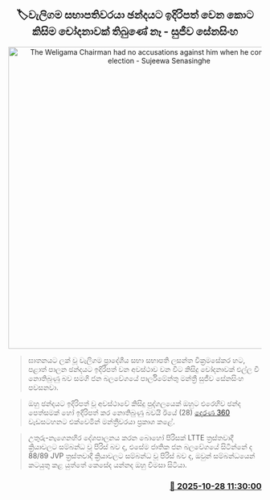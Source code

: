 <p align='center'><b><h2 align='center' title='The Weligama Chairman had no accusations against him when he contested the election - Sujeewa Senasinghe'>🏷වැලිගම සභාපතිවරයා ඡන්දයට ඉදිරිපත් වෙන කොට කිසිම චෝදනාවක් තිබුණේ නෑ - සුජීව සේනසිංහ</h2></b></p>
<p align='center'><img src='https://helakuru.sgp1.cdn.digitaloceanspaces.com/esana/images/lib/sujeewa-senasinhe-derana.jpg' width='600' alt='The Weligama Chairman had no accusations against him when he contested the election - Sujeewa Senasinghe'></p>

> ඝාතනයට ලක් වූ වැලිගම ප්‍රාදේශීය සභා සභාපති ලසන්ත වික්‍රමසේකර හට, පළාත් පාලන ඡන්දයට ඉදිරිපත් වන අවස්ථාව වන විට කිසිදු චෝදනාවක් එල්ල වී නොතිබුණු බව සමගි ජන බලවේගයේ පාර්ලිමේන්තු මන්ත්‍රී සුජීව සේනසිංහ පවසනවා.

> ඔහු ඡන්දයට ඉදිරිපත් වූ අවස්ථාවේ කිසිදු පුද්ගලයෙක් ඔහුට එරෙහිව ඡන්ද පෙත්සමක් හෝ ඉදිරිපත් කර නොතිබුණු බවයි ඊයේ (28) <a href='https://youtu.be/MNK2NPq7JDk'>දෙරණ 360</a> වැඩසටහනට එක්වෙමින් මන්ත්‍රීවරයා ප්‍රකාශ කළේ.

> උතුරු-නැගෙනහිර දේශපාලනය කරන බොහෝ පිරිසක් LTTE ත්‍රස්තවාදී ක්‍රියාවලට සම්බන්ධ වූ පිරිස් බව ද, එසේම ජාතික ජන බලවේගයේ සිටින්නේ ද 88/89 JVP ත්‍රස්තවාදී ක්‍රියාවලට සම්බන්ධ වූ පිරිස් බව ද, ඔවුන් සම්බන්ධයෙන් කටයුතු කළ යුත්තේ කෙසේද යන්නද ඔහු විමසා සිටියා.



<h3 align='right'><a href='https://www.helakuru.lk/esana/p/114856/'>📅 2025-10-28 11:30:00</a></h3>
